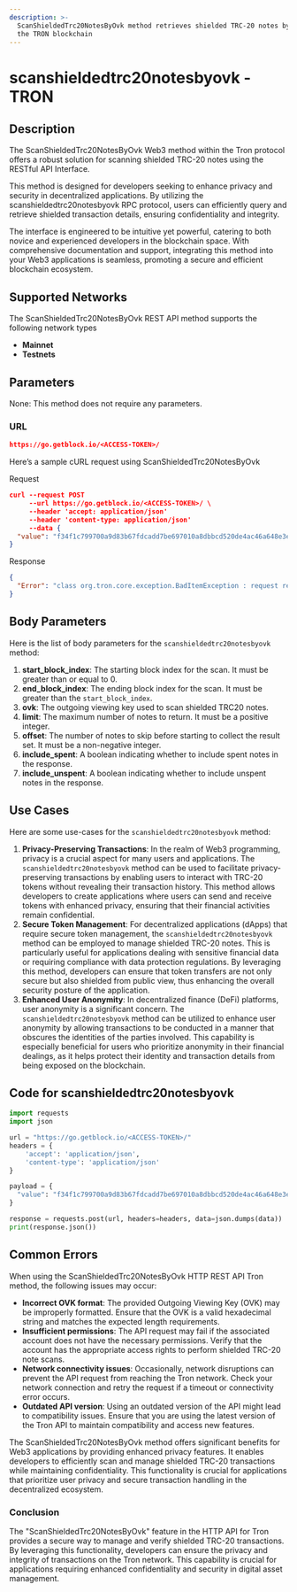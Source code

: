 ```yaml
---
description: >-
  ScanShieldedTrc20NotesByOvk method retrieves shielded TRC-20 notes by OVK on
  the TRON blockchain
---
```


# scanshieldedtrc20notesbyovk - TRON

## Description

The ScanShieldedTrc20NotesByOvk Web3 method within the Tron protocol offers a robust solution for scanning shielded TRC-20 notes using the RESTful API Interface.&#x20;

This method is designed for developers seeking to enhance privacy and security in decentralized applications. By utilizing the scanshieldedtrc20notesbyovk RPC protocol, users can efficiently query and retrieve shielded transaction details, ensuring confidentiality and integrity.&#x20;

The interface is engineered to be intuitive yet powerful, catering to both novice and experienced developers in the blockchain space. With comprehensive documentation and support, integrating this method into your Web3 applications is seamless, promoting a secure and efficient blockchain ecosystem.

## Supported Networks

The ScanShieldedTrc20NotesByOvk REST API method supports the following network types

* **Mainnet**
* **Testnets**

## Parameters

None: This method does not require any parameters.

### URL

```json
https://go.getblock.io/<ACCESS-TOKEN>/
```

Here’s a sample cURL request using ScanShieldedTrc20NotesByOvk

Request

```json
curl --request POST 
     --url https://go.getblock.io/<ACCESS-TOKEN>/ \
     --header 'accept: application/json' 
     --header 'content-type: application/json' 
     --data {
  "value": "f34f1c799700a9d83b67fdcadd7be697010a8dbbcd520de4ac46a648e3e7ae3d"
}
```

Response

```json
{
  "Error": "class org.tron.core.exception.BadItemException : request requires start_block_index >= 0 && end_block_index > start_block_index && end_block_index - start_block_index <= 1000"
}
```

## Body Parameters

Here is the list of body parameters for the `scanshieldedtrc20notesbyovk` method:

1. **start\_block\_index**: The starting block index for the scan. It must be greater than or equal to 0.
2. **end\_block\_index**: The ending block index for the scan. It must be greater than the `start_block_index`.
3. **ovk**: The outgoing viewing key used to scan shielded TRC20 notes.
4. **limit**: The maximum number of notes to return. It must be a positive integer.
5. **offset**: The number of notes to skip before starting to collect the result set. It must be a non-negative integer.
6. **include\_spent**: A boolean indicating whether to include spent notes in the response.
7. **include\_unspent**: A boolean indicating whether to include unspent notes in the response.

## Use Cases

Here are some use-cases for the `scanshieldedtrc20notesbyovk` method:

1. **Privacy-Preserving Transactions**: In the realm of Web3 programming, privacy is a crucial aspect for many users and applications. The `scanshieldedtrc20notesbyovk` method can be used to facilitate privacy-preserving transactions by enabling users to interact with TRC-20 tokens without revealing their transaction history. This method allows developers to create applications where users can send and receive tokens with enhanced privacy, ensuring that their financial activities remain confidential.
2. **Secure Token Management**: For decentralized applications (dApps) that require secure token management, the `scanshieldedtrc20notesbyovk` method can be employed to manage shielded TRC-20 notes. This is particularly useful for applications dealing with sensitive financial data or requiring compliance with data protection regulations. By leveraging this method, developers can ensure that token transfers are not only secure but also shielded from public view, thus enhancing the overall security posture of the application.
3. **Enhanced User Anonymity**: In decentralized finance (DeFi) platforms, user anonymity is a significant concern. The `scanshieldedtrc20notesbyovk` method can be utilized to enhance user anonymity by allowing transactions to be conducted in a manner that obscures the identities of the parties involved. This capability is especially beneficial for users who prioritize anonymity in their financial dealings, as it helps protect their identity and transaction details from being exposed on the blockchain.

## Code for scanshieldedtrc20notesbyovk

```python
import requests
import json

url = "https://go.getblock.io/<ACCESS-TOKEN>/"
headers = {
    'accept': 'application/json',
    'content-type': 'application/json'
}

payload = {
  "value": "f34f1c799700a9d83b67fdcadd7be697010a8dbbcd520de4ac46a648e3e7ae3d"
}

response = requests.post(url, headers=headers, data=json.dumps(data))
print(response.json())
```

## Common Errors

When using the ScanShieldedTrc20NotesByOvk HTTP REST API Tron method, the following issues may occur:

* **Incorrect OVK format**: The provided Outgoing Viewing Key (OVK) may be improperly formatted. Ensure that the OVK is a valid hexadecimal string and matches the expected length requirements.
* **Insufficient permissions**: The API request may fail if the associated account does not have the necessary permissions. Verify that the account has the appropriate access rights to perform shielded TRC-20 note scans.
* **Network connectivity issues**: Occasionally, network disruptions can prevent the API request from reaching the Tron network. Check your network connection and retry the request if a timeout or connectivity error occurs.
* **Outdated API version**: Using an outdated version of the API might lead to compatibility issues. Ensure that you are using the latest version of the Tron API to maintain compatibility and access new features.

The ScanShieldedTrc20NotesByOvk method offers significant benefits for Web3 applications by providing enhanced privacy features. It enables developers to efficiently scan and manage shielded TRC-20 transactions while maintaining confidentiality. This functionality is crucial for applications that prioritize user privacy and secure transaction handling in the decentralized ecosystem.

### Conclusion

The "ScanShieldedTrc20NotesByOvk" feature in the HTTP API for Tron provides a secure way to manage and verify shielded TRC-20 transactions. By leveraging this functionality, developers can ensure the privacy and integrity of transactions on the Tron network. This capability is crucial for applications requiring enhanced confidentiality and security in digital asset management.
